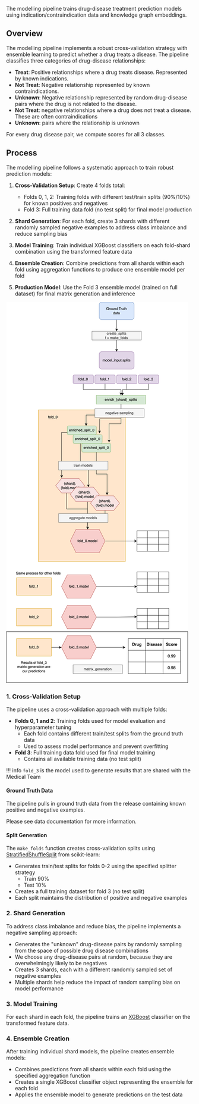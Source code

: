 The modelling pipeline trains drug-disease treatment prediction models using indication/contraindication data and knowledge graph embeddings.

## Overview

The modelling pipeline implements a robust cross-validation strategy with ensemble learning to predict whether a drug treats a disease. The pipeline classifies three categories of drug-disease relationships:

- **Treat**: Positive relationships where a drug treats disease. Represented by known indications. 
- **Not Treat**: Negative relationship represented by known contraindications.
- **Unknown**: Negative relationship represented by random drug-disease pairs where the drug is not related to the disease.
- **Not Treat**: negative relationships where a drug does not treat a disease. These are often contraindications
- **Unknown**: pairs where the relationship is unknown 

For every drug disease pair, we compute scores for all 3 classes.
<!-- Do all add up to 1? Do we have some existing docs from experiments for this? -->

## Process

The modelling pipeline follows a systematic approach to train robust prediction models:

1. **Cross-Validation Setup**: Create 4 folds total:
    - Folds 0, 1, 2: Training folds with different test/train splits (90%/10%) for known positives and negatives
    - Fold 3: Full training data fold (no test split) for final model production

2. **Shard Generation**: For each fold, create 3 shards with different randomly sampled negative examples to address class imbalance and reduce sampling bias

3. **Model Training**: Train individual XGBoost classifiers on each fold-shard combination using the transformed feature data

4. **Ensemble Creation**: Combine predictions from all shards within each fold using aggregation functions to produce one ensemble model per fold

5. **Production Model**: Use the Fold 3 ensemble model (trained on full dataset) for final matrix generation and inference




![](../../assets/img/modelling_pipeline_docs.drawio.png)



### 1. Cross-Validation Setup

The pipeline uses a cross-validation approach with multiple folds:

- **Folds 0, 1 and 2**: Training folds used for model evaluation and hyperparameter tuning
    - Each fold contains different train/test splits from the ground truth data
    - Used to assess model performance and prevent overfitting
- **Fold 3**: Full training data fold used for final model training
    - Contains all available training data (no test split)

!!! info
    `fold_3` is the model used to generate results that are shared with the Medical Team

#### Ground Truth Data

The pipeline pulls in ground truth data from the release containing known positive and negative examples.

Please see data documentation for more information.

<!-- Will add link when it exists -->


#### Split Generation

The `make_folds` function creates cross-validation splits using [StratifiedShuffleSplit](https://scikit-learn.org/stable/modules/generated/sklearn.model_selection.StratifiedShuffleSplit.html) from scikit-learn:

- Generates train/test splits for folds 0-2 using the specified splitter strategy
    - Train 90%
    - Test 10%
- Creates a full training dataset for fold 3 (no test split)
- Each split maintains the distribution of positive and negative examples


### 2. Shard Generation

To address class imbalance and reduce bias, the pipeline implements a negative sampling approach:

- Generates the "unknown" drug-disease pairs by randomly sampling from the space of possible drug disease combinations
- We choose any drug-disease pairs at random, because they are overwhelmingly likely to be negatives
- Creates 3 shards, each with a different randomly sampled set of negative examples
- Multiple shards help reduce the impact of random sampling bias on model performance


### 3. Model Training

For each shard in each fold, the pipeline trains an [XGBoost](https://xgboost.readthedocs.io/en/stable/) classifier on the transformed feature data.


### 4. Ensemble Creation

After training individual shard models, the pipeline creates ensemble models:

- Combines predictions from all shards within each fold using the specified aggregation function
- Creates a single XGBoost classifier object representing the ensemble for each fold
- Applies the ensemble model to generate predictions on the test data


